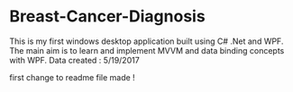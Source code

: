 # Breast-Cancer-Diagnosis
This is my first windows desktop application built using C# .Net and WPF. The main aim is to learn and implement MVVM and data binding concepts with WPF. Data created : 5/19/2017

first change to readme file made !
